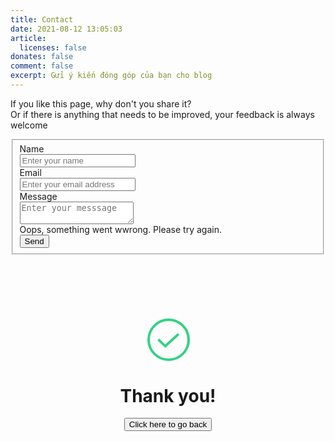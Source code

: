 ```yaml
---
title: Contact
date: 2021-08-12 13:05:03
article:
  licenses: false
donates: false
comment: false
excerpt: Gửi ý kiến đóng góp của bạn cho blog
---
```

<p id="form-caption">
If you like this page, why don't you share it?
<br /> Or if there is anything that needs to be improved, your feedback is always welcome
</p>

<div>
<style>
.card_contact_page {
margin: 100px auto;
text-align: center;
}

.card_contact_page p {
margin-bottom: 72px;
font-size: 18px;
color: #151515;
margin-top: 0;
}

.success {
width: 64px;
}

.path {
stroke-dasharray: 1000;
stroke-dashoffset: 0;
}

.path .circle {
-webkit-animation: dash 2s ease-in-out;
animation: dash 2s ease-in-out;
}

.path .line {
stroke-dashoffset: 1000;
-webkit-animation: dash 4.4s ease-in-out forwards;
animation: dash 4.4s ease-in-out forwards;
}

.path .check {
stroke-dasharray: 700;
animation-delay: 0;
-webkit-animation: dash-check 1s ease-in-out forwards;
animation: dash-check 1s ease-in-out forwards;
}

@-webkit-keyframes dash {
0% {
stroke-dashoffset: 1000;
}

100% {
stroke-dashoffset: 0;
}
}

@keyframes  dash {
0% {
stroke-dashoffset: 1000;
}

100% {
stroke-dashoffset: 0;
}
}

@-webkit-keyframes dash-check {
from {
stroke-dashoffset: 700;
}

to {
stroke-dashoffset: 1400;
}
}

@keyframes  dash-check {
from {
stroke-dashoffset: 700;
}

to {
stroke-dashoffset: 1400;
}
}

.file {
max-width: 541px;
margin: 75px auto;
}
.file span {
text-align: left;
font-size: 13px;
font-weight: 600;
color: #999999;
margin-bottom: 5px;
display: inline-block;
width: 100%;
}
.file-content {
border: 1px solid #E7E7E7;
border-bottom: 0 !important;
}
.file p {
margin-top: 0;
margin-bottom: 0;
}
.file .file-box {
padding: 7px 11px;
border-bottom: 1px solid #E7E7E7;
display: flex;
align-items: center;
justify-content: space-between;
}

.file-box-container {
display: flex;
align-items: center;
}
.file .file-tag {
color: #999999;
font-size: 10px;
font-weight: 700;
background: #E7E7E7;
border-radius: 19px;
padding: 4px 8px;
}
.file .file-name {
font-size: 14px;
font-weight: 500;
color: #000;
margin-left: 7px;
margin-right: 8px;
overflow: hidden;
text-overflow: ellipsis;
white-space: nowrap;
max-width: 300px;
text-align: left;
}
.file .file-size {
font-size: 13px;
color: #999999;
}
.file .file-btn {
padding: 7px 12px;
letter-spacing: -0.04px;
font-weight: 600;
font-size: 14px;
color: #151515;
background: #E7E7E7;
border-radius: 6px;
text-decoration: none;
}
.file .file-btn:hover {
background: #E0E0E0;
}
@media (max-width: 576px) {
.card_contact_page {
margin: 30px auto 110px;
}
.card_contact_page-p {
margin-bottom: 24px !important;
}
.file {
max-width: 90%;
margin: 45px auto;
}
.file-box {
padding: 14px 11px !important;
align-items: normal !important;
flex-direction: column;
}

.file-box-container {
margin-bottom: 9px;
}

.file .file-name {
max-width: 195px;
}
}
</style>
<!--[if lte IE 9]>
<style>
.path {stroke-dasharray: 0 !important;}
</style>
<![endif]-->
</div>

<div id="feedback-form">
<form id="form" action="">
<fieldset id="form-fieldset">
  <div class="field">
    <label class="label">Name</label>
    <div class="control">
      <input required class="input" type="text" placeholder="Enter your name" name="full-name" />
    </div>
  </div>

  <div class="field">
    <label class="label">Email</label>
    <div class="control has-icons-left has-icons-right">
      <input required class="input" type="email" placeholder="Enter your email address" value="" name="email" />
      <span class="icon is-small is-left">
        <i class="fas fa-envelope"></i>
      </span>
      <!-- <span class="icon is-small is-right">
          <i class="fas fa-exclamation-triangle"></i>
        </span> -->
    </div>
    <!-- <p class="help is-danger">This email is invalid</p> -->
  </div>

  <div class="field">
    <label class="label">Message</label>
    <div class="control">
      <textarea required class="textarea" placeholder="Enter your messsage" name="message"></textarea>
    </div>
  </div>
<article id="error-message" class="message is-danger is-hidden">
  <div class="message-body">
    Oops, something went wwrong. Please try again.
  </div>
</article>
  <div class="field is-grouped">
    <div class="control">
      <button id="submitBtn" type="submit" class="button is-link">Send</button>
    </div>
  </div>
</fieldset>
</form>
</div>


<!-- BOX THANK YOU -->
<div id="thank-you-box" class="is-hidden">
<div class="card_contact_page">
<svg width="70px" height="70px" class="success" viewBox="0 0 70 70" version="1.1"
xmlns="http://www.w3.org/2000/svg" xmlns:xlink="http://www.w3.org/1999/xlink">
<g stroke="none" stroke-width="1" fill="none" fill-rule="evenodd">
<g transform="translate(-1233.000000, -901.000000)" stroke="#34D183" stroke-width="4">
<g transform="translate(1237.000000, 905.000000)" class="path circle">
<circle class="path circle" cx="32" cy="32" r="32"></circle>
<polyline class="path check" points="48 22.7096774 26.6484279 42.3225806 15.483871 31.5557034">
</polyline>
</g>
</g>
</g>
</svg>
<h1>Thank you!</h1>
<p class="card_contact_page-p"><button id="goBackBtn" class="button is-primary is-light">Click here to go back</button></p>
</div>
</div>
<!-- END BOX THANNK-YOU -->

<script>
  var classIsHidden = "is-hidden"
  var attributeDisabled = "disabled"
  
  // Get feedbackForm
  var feedBackForm = document.getElementById("feedback-form");
  var formFieldset = document.getElementById("form-fieldset");

  // Get thankbox
  var thankBox = document.getElementById("thank-you-box");
  
  // Get error message
  var errMsg = document.getElementById("error-message")
  
  // Get main form 
  var form = document.getElementById("form");
  form.addEventListener("submit", formSubmit);
  var url = "https://getform.io/f/3b706801-81e4-46a2-be69-3bde70752114"
  
  // Get button go backk
  var goBackBtn = document.getElementById("goBackBtn")
  goBackBtn.addEventListener("click", goBack);
  
  // Get caption 
  var formCaption = document.getElementById("form-caption")
  
  function goBack() {
    // Hide
    thankBox.classList.add(classIsHidden);
    errMsg.classList.add(classIsHidden);
  
    // Show
    feedBackForm.classList.remove(classIsHidden);
    formCaption.classList.remove(classIsHidden);

    // Enable fieldset
    formFieldset.removeAttribute(attributeDisabled);
  
    // Clear all inputs/textarea
    const inputs = document.querySelectorAll('input[name="full-name"], input[name="email"], textarea[name="message"]');
    inputs.forEach(input => {
      input.value = '';
    });
  
  }
  
  function formSubmit(e) {
    e.preventDefault()

    const formData = new FormData();
    formData.append(
      'full-name',
      document.querySelector('input[name="full-name"]').value
    )
    formData.append(
      'email',
      document.querySelector('input[name="email"]').value
    )

    formData.append(
      'message',
      document.querySelector('textarea[name="message"]').value
    )

    var submitBtn = document.getElementById("submitBtn");
    submitBtn.innerHTML = "Sending..."
    submitBtn.setAttribute(attributeDisabled, "");
  
    errMsg.classList.add(classIsHidden)

    // Disabled 
    formFieldset.setAttribute(attributeDisabled, "");
  
    fetch(url,
      {
        method: "POST",
        body: formData,
      })
      .then(response => {
        // hide feedback form
        feedBackForm.classList.add(classIsHidden);
        formCaption.classList.add(classIsHidden);
  
        // show thank box
        thankBox.classList.remove(classIsHidden);
      })
      .catch(error => {
        console.log(error);
        errMsg.classList.remove(classIsHidden)
      })
      .finally(() => {
        submitBtn.innerHTML = "Send"
        submitBtn.removeAttribute(attributeDisabled);
        formFieldset.removeAttribute(attributeDisabled);
      })
  }

</script>
